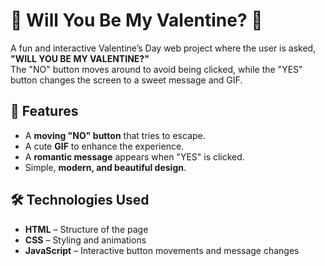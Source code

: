 # 💖 Will You Be My Valentine? 💖

A fun and interactive Valentine’s Day web project where the user is asked, **"WILL YOU BE MY VALENTINE?"**  
The "NO" button moves around to avoid being clicked, while the "YES" button changes the screen to a sweet message and GIF.

## 🎨 Features
- A **moving "NO" button** that tries to escape.
- A cute **GIF** to enhance the experience.
- A **romantic message** appears when "YES" is clicked.
- Simple, **modern, and beautiful design**.

## 🛠️ Technologies Used
- **HTML** – Structure of the page  
- **CSS** – Styling and animations  
- **JavaScript** – Interactive button movements and message changes  